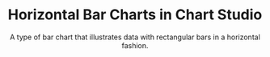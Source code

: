 ---
layout: tutorial-single_layout
title: Horizontal Bar Charts in Chart Studio
subtitle: A type of bar chart that illustrates data with rectangular bars in a horizontal fashion.
permalink: /horizontal-bar-chart/
imageurl: ../static/images/bar-graph/horizontalthumbnail.png
state: active
tags: basic
order: 6
meta_description: A tutorial on how to make a horizontal bar chart in Chart Studio.
popularity: featured
carouselimageurl:
actioncall: How to make a horizontal bar chart in Plotly's Chart Studio
actioncall-url: https://plot.ly/create/?fid=plotly2_demo:402

otherlang: Know how to program? See how to create this in [Python](https://plot.ly/python/horizontal-bar-charts/).

live-graph: <iframe width="900" height="800" frameborder="0" scrolling="no" src="https://plot.ly/~plotly2_demo/182.embed"></iframe>
live-graph-image:

steps:
 - title: Try an Example
   sub-steps:
    - copy: "Before getting started with your own dataset, you can check out an example. First, select the 'Type' menu. Hovering the mouse over the chart type icon, will display three options: 1) Charts like this by Plotly users, 2) View tutorials on this chart type and 3) See a basic example."
    - copy: "Clicking the 'See a basic example' option will show what a sample chart looks like after adding data and editing with the style. You'll also see what labels and style attributes were selected for this specific chart, as well as the end result."
      img: "![Example after](../static/images/line-graph-and-scatter-plot-with-excel/scatter-try-example.gif)"
    - copy: "You can also use the data featured in this tutorial by clicking on 'Open This Data in Plotly' on the left-hand side. It'll open in Chart Studio."

 - title: Add Your Data to Plotly
   sub-steps:
    - copy: "Head to Plotly’s [Chart Studio](https://plot.ly/create/) and add your data. You have the option of typing directly in the grid, uploading your file, or entering a URL of an online dataset. Plotly accepts .xls, .xlsx, or .csv files. For more information on how to enter your data, see [this](https://help.plot.ly/add-data-to-the-plotly-grid/) tutorial."

 - title: Create a Chart
   sub-steps:
    - copy: "After adding data, go to the 'Traces' section under the 'Structure' menu on the left-hand side. Choose the 'Type' of trace, then choose 'Bar' under 'Simple' chart type."
      img: "![Choose chart main](../static/images/bar-graph/bar-choose-chart.png)"
    - copy: "Next, select 'X' and 'Y' values from the dropdown menus."
      img: "![Adding x and y axis](../static/images/bar-graph/horizontalbar-x-and-y.png)"
    - copy: "Then, choose 'Horizontal' as the orentation. This will update the bar trace to horizontal orientation, as seen below."
      img: "![Orientation Horizontal](../static/images/bar-graph/horizontalbar-horizontal-orientaion.png)"
    - copy: "To add more traces to the plot, click on '+ Trace' button at the top right corner of the panel in the 'Traces' section under the 'Structure' menu."
      img: "![Add Trace](../static/images/bar-graph/horizontalbar-add-trace.gif)"
    - copy: "Add as many traces as needed, until the plot is complete!"
        
 - title: Style a Chart
   sub-steps:
    - copy: "The 'Style' menu displays many options to modify characteristics of the overall chart layout or the individual traces. To see more options about styling the chart visit the [style and layout](https://help.plot.ly/tutorials/#layout) section of the Chart Studio documentation."
    - copy: "To change the properties of the bar traces such as trace name, bar color, size and spacing, go to the 'Traces' section under the 'Style' menu."
      img: "![Bar Properties](../static/images/bar-graph/groupedbar-bar-properties.png)"
    - copy: "Note that updating the trace name will update the legends as well."
      img: "![Trace Name](../static/images/bar-graph/horizontalbar-trace-name.png)"
    - copy: "To set the plot title, go to the 'General' section under the 'Style' menu and type in the plot title within the textbox provided under 'Title'."
      img: "![Plot Title](../static/images/bar-graph/horizontalbar-title.png)"
    - copy: "Another approach is to click and then enter the title directly on the plot interface. The same can be done for the axes title and the legends."
      img: "![Type directly title](../static/images/bar-graph/horizontalbar-title-direct.png)"

 - title: Save and Share
   sub-steps:
    - copy: "To save the plot click the 'Save' button on the left-hand side. A save modal will appear, as seen below, where you can specify the filenames and privacy settings for your plot and data grid."
      img: "![Save main](../static/images/bar-graph/groupedbar-save.png)"
    - copy: "For more information on privacy settings and how sharing works, visit Plotly's [sharing tutorial](http://help.plot.ly/save-share-and-export-in-plotly/)."
---
